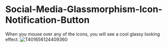 # Social-Media-Glassmorphism-Icon-Notification-Button
When you mouse over any of the icons, you will see a cool glassy looking effect.
![T401656124409360](https://user-images.githubusercontent.com/102190787/175773352-9a6dd593-927d-44dd-bec5-506ebb64c75c.jpg)
